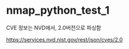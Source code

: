 # nmap_python_test_1


CVE 정보는 NVD에서, 2.0버전으로 파싱함
<br>

https://services.nvd.nist.gov/rest/json/cves/2.0
